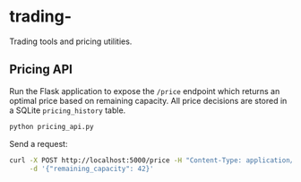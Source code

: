 # trading-

Trading tools and pricing utilities.

## Pricing API

Run the Flask application to expose the `/price` endpoint which returns an optimal
price based on remaining capacity. All price decisions are stored in a SQLite
`pricing_history` table.

```bash
python pricing_api.py
```

Send a request:

```bash
curl -X POST http://localhost:5000/price -H "Content-Type: application/json" \
     -d '{"remaining_capacity": 42}'
```
